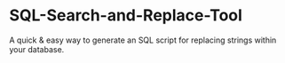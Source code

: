 # SQL-Search-and-Replace-Tool
A quick &amp; easy way to generate an SQL script for replacing strings within your database.
